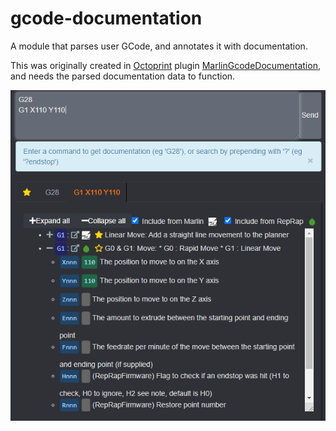 gcode-documentation
==

A module that parses user GCode, and annotates it with documentation.

This was originally created in [Octoprint] plugin [MarlinGcodeDocumentation],
and needs the parsed documentation data to function.

[Octoprint]:https://octoprint.org/
[MarlinGcodeDocumentation]:https://plugins.octoprint.org/plugins/marlingcodedocumentation/

![](docs/marlin-gcode-documentation.png)
